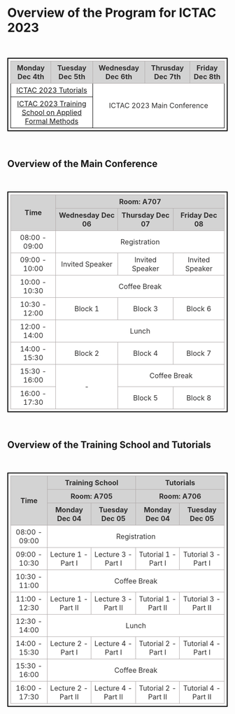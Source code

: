 <!--   ---
layout: speaker-overview
title: ""
--- -->

# Overview of the Program for ICTAC 2023

<div class="col-sm-10">
        <p> <br/> </p> 
</div> 

<head>
<style>
	table {
		border:1px solid #b3adad;
		border-collapse:collapse;
		padding:5px;
		}
	table th {
		border:1px solid #b3adad;
		padding:5px;
		background: #D3D3D3;
		color: #313030;
		width: 300px;
		}
	table td {
		border:1px solid #b3adad;
		text-align:center;
		padding:5px;
		background: #ffffff;
		color: #313030;
		}
	table tr{
		text-align: center;
		}
</style>
</head>
<body>
 <table style="border:2px solid black;">
<thead>
  <tr style="text-align: center"> 
    <th style="width: 300px;"><b> Monday </b> <br/> Dec 4th  </th>
    <th style="width: 300px;"><b> Tuesday </b> <br/> Dec 5th  </th>
    <th  style="width: 300px;"><b> Wednesday</b> <br/> Dec 6th </th>
    <th  style="width: 300px;"><b> Thrusday</b> <br/> Dec 7th </th>
    <th  style="width: 300px;"><b> Friday</b> <br/> Dec 8th </th>
  </tr>
</thead>
<tbody>
  <tr style="text-align: center" >
    <td colspan="2" style="border:1px solid black;">
      <a href="https://ictac2023.compsust.utec.edu.pe/tutorials/" > ICTAC 2023 Tutorials </a> 
    </td>
    <td colspan="3" rowspan="2" style="border:1px solid black;">
      ICTAC 2023 Main Conference 
    </td>
  </tr>
  <tr style="text-align: center">
    <td colspan="2" style="border:1px solid black;">
      <a href="https://ictac2023.compsust.utec.edu.pe/school/" > ICTAC 2023 Training School on Applied Formal Methods </a> 
    </td>
  </tr>
</tbody>
</table> 
</body> 

<div class="col-sm-10">
        <p> <br/> </p> 
</div> 

## Overview of the Main Conference

<div class="col-sm-10">
        <p> <br/> </p> 
</div> 

<body>
<table style="border:2px solid black;">
	<thead>
            	<tr>
	     		<th  rowspan="2">Time</th>
			<th  colspan="3">Room: A707</th>
		</tr>
            	<tr>
			<th>Wednesday Dec 06</th>
			<th>Thursday Dec 07</th>
			<th>Friday Dec 08</th>
		</tr>
	</thead>
	<tbody>
		<tr>
			<td>08:00 - 09:00</td>
			<td colspan="3" > Registration </td>
		</tr>
		<tr>
			<td>09:00 - 10:00</td>
			<td>Invited Speaker</td>
			<td>Invited Speaker</td>
			<td>Invited Speaker</td>
		</tr>
		<tr>
			<td>10:00 - 10:30</td>
			<td colspan="3">Coffee Break</td>
		</tr>
		<tr>
			<td>10:30 - 12:00</td>
			<td>Block 1</td>
			<td>Block 3</td>
			<td>Block 6</td>
		</tr>
		<tr>
			<td>12:00 - 14:00</td>
			<td colspan="3">Lunch</td>
		</tr>
		<tr>
			<td>14:00 - 15:30</td>
			<td>Block 2</td>
			<td>Block 4</td>
			<td>Block 7</td>
		</tr>
		<tr>
			<td>15:30 - 16:00</td>
			<td rowspan="2"> - </td>
			<td colspan="2">Coffee Break</td>
		</tr>
		<tr>
			<td>16:00 - 17:30</td>
			<td>Block 5</td>
			<td>Block 8</td>
		</tr>
	</tbody>
</table>
</body> 


<div class="col-sm-10">
        <p> <br/> </p> 
</div> 

## Overview of the Training School and Tutorials 

<div class="col-sm-10">
        <p> <br/> </p> 
</div> 

<body>
<table style="border:2px solid black;">
	<thead>
		<tr>
			<th  rowspan="3">Time</th>
			<th  colspan="2" >Training School</th>
                	<th  colspan="2" >Tutorials </th>
		</tr>
            	<tr>
			<th  colspan="2" >Room: A705</th>
                	<th  colspan="2" >Room: A706</th>
		</tr>
            	<tr>
			<th>Monday Dec 04</th>
			<th>Tuesday Dec 05</th>
			<th>Monday Dec 04</th>
			<th>Tuesday Dec 05</th>
		</tr>
	</thead>
	<tbody>
		<tr>
			<td>08:00 - 09:00</td>
			<td colspan="4">Registration</td>
		</tr>
		<tr>
			<td>09:00 - 10:30</td>
			<td>Lecture 1 - Part I</td>
			<td>Lecture 3 - Part I</td>
			<td>Tutorial 1 - Part I</td>
			<td>Tutorial 3 - Part I</td>
		</tr>
		<tr>
			<td>10:30 - 11:00</td>
			<td colspan="4">Coffee Break</td>
		</tr>
		<tr>
			<td>11:00 - 12:30</td>
			<td>Lecture 1 - Part II</td>
			<td>Lecture 3 - Part II</td>
			<td>Tutorial 1 - Part II</td>
			<td>Tutorial 3 - Part II</td>
		</tr>
		<tr>
			<td>12:30 - 14:00</td>
			<td colspan="4">Lunch</td>
		</tr>
		<tr>
			<td>14:00 - 15:30</td>
			<td>Lecture 2 - Part I</td>
			<td>Lecture 4 - Part I</td>
			<td>Tutorial 2 - Part I</td>
			<td>Tutorial 4 - Part I</td>
		</tr>
		<tr>
			<td>15:30 - 16:00</td>
			<td colspan="4">Coffee Break</td>
		</tr>
		<tr>
			<td>16:00 - 17:30</td>
			<td>Lecture 2 - Part II</td>
			<td>Lecture 4 - Part II</td>
			<td>Tutorial 2 - Part II</td>
			<td>Tutorial 4 - Part II</td>
		</tr>
	</tbody>
</table>
</body> 
